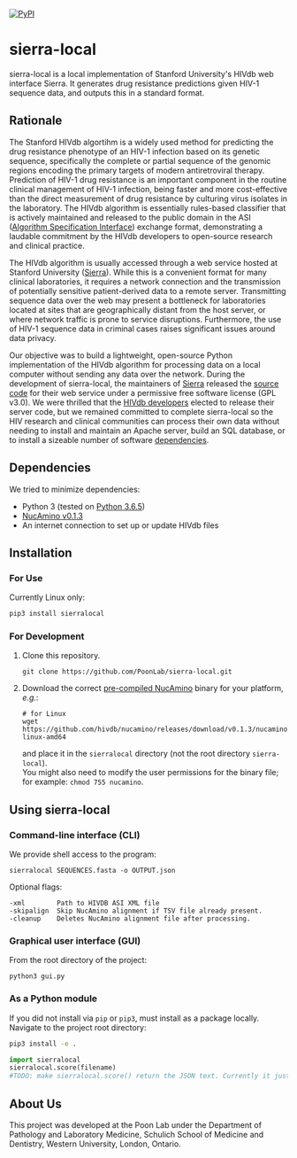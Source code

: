 
[![PyPI](https://img.shields.io/pypi/v/sierralocal.svg)](https://pypi.org/project/sierralocal/)

# sierra-local
sierra-local is a local implementation of Stanford University's HIVdb web interface Sierra. It generates drug resistance predictions given HIV-1 sequence data, and outputs this in a standard format.

## Rationale

The Stanford HIVdb algortihm is a widely used method for predicting the drug resistance phenotype of an HIV-1 infection based on its genetic sequence, specifically the complete or partial sequence of the genomic regions encoding the primary targets of modern antiretroviral therapy.  Prediction of HIV-1 drug resistance is an important component in the routine clinical management of HIV-1 infection, being faster and more cost-effective than the direct measurement of drug resistance by culturing virus isolates in the laboratory.  The HIVdb algorithm is essentially rules-based classifier that is actively maintained and released to the public domain in the ASI ([Algorithm Specification Interface](http://jcm.asm.org/content/41/6/2792.short)) exchange format, demonstrating a laudable commitment by the HIVdb developers to open-source research and clinical practice.

The HIVdb algorithm is usually accessed through a web service hosted at Stanford University ([Sierra](https://hivdb.stanford.edu/hivdb)).  While this is a convenient format for many clinical laboratories, it requires a network connection and the transmission of potentially sensitive patient-derived data to a remote server.  Transmitting sequence data over the web may present a bottleneck for laboratories located at sites that are geographically distant from the host server, or where network traffic is prone to service disruptions.  Furthermore, the use of HIV-1 sequence data in criminal cases raises significant issues around data privacy.

Our objective was to build a lightweight, open-source Python implementation of the HIVdb algorithm for processing data on a local computer without sending any data over the network.  During the development of sierra-local, the maintainers of [Sierra](https://github.com/hivdb/sierra) released the [source code](https://github.com/hivdb/sierra) for their web service under a permissive free software license (GPL v3.0).  We were thrilled that the [HIVdb developers](https://github.com/hivdb) elected to release their server code, but we remained committed to complete sierra-local so the HIV research and clinical communities can process their own data without needing to install and maintain an Apache server, build an SQL database, or to install a sizeable number of software [dependencies](https://github.com/hivdb/sierra#dependency-lists).


## Dependencies
We tried to minimize dependencies:
- Python 3 (tested on [Python 3.6.5](https://www.python.org/downloads/release/python-365/))
- [NucAmino v0.1.3](https://github.com/hivdb/nucamino)
- An internet connection to set up or update HIVdb files

## Installation

### For Use
Currently Linux only:
```bash
pip3 install sierralocal
```

### For Development
1. Clone this repository.
    ```
    git clone https://github.com/PoonLab/sierra-local.git
    ```
2. Download the correct [pre-compiled NucAmino](https://github.com/hivdb/nucamino) binary for your platform, *e.g.*:
   ```
   # for Linux
   wget https://github.com/hivdb/nucamino/releases/download/v0.1.3/nucamino-linux-amd64
   ```
    and place it in the `sierralocal` directory (not the root directory `sierra-local`).  
    You might also need to modify the user permissions for the binary file; for example: `chmod 755 nucamino`.


## Using sierra-local

### Command-line interface (CLI)

We provide shell access to the program:
```
sierralocal SEQUENCES.fasta -o OUTPUT.json
```

Optional flags:
```
-xml		Path to HIVDB ASI XML file
-skipalign	Skip NucAmino alignment if TSV file already present.
-cleanup	Deletes NucAmino alignment file after processing.
```
### Graphical user interface (GUI)
From the root directory of the project:
```
python3 gui.py
```

### As a Python module
If you did not install via `pip` or `pip3`, must install as a package locally. Navigate to the project root directory:
```bash
pip3 install -e .
```
```python
import sierralocal
sierralocal.score(filename)
#TODO: make sierralocal.score() return the JSON text. Currently it just runs the program and the JSON is stored as a file.
```

## About Us
This project was developed at the Poon Lab under the Department of Pathology and Laboratory Medicine, Schulich School of Medicine and Dentistry, Western University, London, Ontario.
